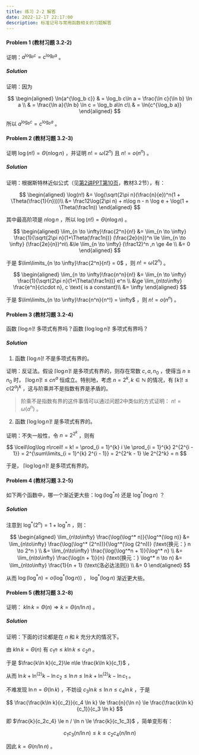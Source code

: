 ```yaml
---
title: 练习 2-2 解答
date: 2022-12-17 22:17:00
description: 标准记号与常用函数相关的习题解答
---
```


#### Problem 1 (教材习题 3.2-2)

证明：$a^{\log_b c} = c^{\log_b a}$ 。

##### Solution

证明：因为

$$
\begin{aligned}
\ln{a^{\log_b c}} & = \log_b c\ln a = \frac{\ln c}{\ln b} \ln a \\
& = \frac{\ln a}{\ln b} \ln c = \log_b a\ln c\\
& = \ln{c^{\log_b a}}
\end{aligned}
$$

所以 $a^{\log_b c} = c^{\log_b a}$ 。

#### Problem 2 (教材习题 3.2-3)

证明 $\log(n!) = \Theta(n\log n)$ ，并证明 $n! = \omega(2^n)$ 且 $n! = o(n^n)$ 。

##### Solution

证明：根据斯特林近似公式（见[第2讲PPT第10页](/slides/lec02-growth-of-functions.pdf#page=10)，教材3.2节），有：

$$
\begin{aligned}
\log(n!) &= \log(\sqrt{2\pi n}(\frac{n}{e})^n(1 + \Theta(\frac{1}{n})))\\
&= \frac12\log(2\pi n) + n\log n - n \log e + \log(1 + \Theta(\frac1n))
\end{aligned}
$$

其中最高阶项是 $n \log n$ ，所以 $\log(n!) = \Theta(n\log n)$ 。

$$
\begin{aligned}
\lim_{n \to \infty}\frac{2^n}{n!} &= \lim_{n \to \infty} \frac{1}{\sqrt{2\pi n}(1+\Theta(\frac1n))} (\frac{2e}{n})^n \le \lim_{n \to \infty} (\frac{2e}{n})^n\\
&\le \lim_{n \to \infty} (\frac12)^n ,n \ge 4e \\
&= 0
\end{aligned}
$$

于是 $\lim\limits_{n \to \infty}\frac{2^n}{n!} = 0$ ，则 $n! = \omega(2^n)$ 。

$$
\begin{aligned}
\lim_{n \to \infty}\frac{n^n}{n!} &= \lim_{n \to \infty} \frac{1}{\sqrt{2\pi n}(1+\Theta(\frac1n))} e^n \\
&\ge \lim_{n\to\infty} \frac{e^n}{c\cdot n}, c \text{ is a constant}\\
&= \infty
\end{aligned}
$$

于是 $\lim\limits_{n \to \infty}\frac{n^n}{n^!} = \infty$ ，则 $n! = o(n^n)$ 。

#### Problem 3 (教材习题 3.2-4)

函数 $\lceil\log n\rceil!$ 多项式有界吗？函数 $\lceil\log\log n\rceil!$ 多项式有界吗？

##### Solution

1. 函数 $\lceil\log n\rceil!$ 不是多项式有界的。

证明：反证法。假设 $\lceil\log n\rceil!$ 是多项式有界的，则存在常数 $c, a, n_0$ ，使得当 $n \ge n_0$ 时， $\lceil\log n\rceil! \le cn^a$ 恒成立。特别地，考虑 $n = 2^k, k\in\mathbb{N}$ 的情况，有  $\lceil k\rceil! \le c(2^a)^k$ ，这与阶乘并不是指数有界是矛盾的。

> 阶乘不是指数有界的这件事情可以通过问题2中类似的方式证明： $n! = \omega(a^n)$ 。

2. 函数 $\lceil\log\log n\rceil!$ 是多项式有界的。

证明：不失一般性，令 $n = 2^{2^k}$ ，则有

$$
\lceil\log\log n\rceil! = k! = \prod_{i = 1}^{k} i \le \prod_{i = 1}^{k} 2^{2^{i - 1}} = 2^{\sum\limits_{i = 1}^{k} 2^{i - 1}} = 2^{2^k - 1} \le 2^{2^k} = n
$$

于是， $\lceil\log\log n\rceil!$ 是多项式有界的。


#### Problem 4 (教材习题 3.2-5)

如下两个函数中，哪一个渐近更大些：$\log(\log^* n)$ 还是 $\log^*(\log n)$ ？

##### Solution

注意到 $\log^*(2^n) = 1 + \log^* n$ ，则：

$$
\begin{aligned}
\lim_{n\to\infty} \frac{\log(\log^* n)}{\log^*(\log n)} &= \lim_{n\to\infty} \frac{\log(\log^* (2^n))}{\log^*(\log (2^n))} (\text{换元：} n \to 2^n ) \\
&= \lim_{n\to\infty} \frac{\log(\log^*n + 1)}{\log^* n} \\
&= \lim_{n\to\infty} \frac{\log(n + 1)}{n} (\text{换元：} \log^* n \to n)
&= \lim_{n\to\infty} \frac{1}{n + 1} (\text{洛必达法则}) \\
&= 0
\end{aligned}
$$

从而 $\log(\log^* n) = o(\log^*(\log n))$ ， $\log^*(\log n)$ 渐近更大些。


#### Problem 5 (教材习题 3.2-8)

证明： $k\ln k = \Theta(n) \Rightarrow k = \Theta(n / \ln n)$ 。 

##### Solution

证明：下面的讨论都是在 $n$ 和 $k$ 充分大的情况下。

由 $k\ln k = \Theta(n)$ 有 $c_1 n \le k\ln k \le c_2 n$ 。

于是 $\frac{k\ln k}{c_2}\le n\le \frac{k\ln k}{c_1}$ ，

从而 $\ln k + \ln^{(2)} k - \ln c_2 \le \ln n \le \ln k + \ln^{(2)} k - \ln c_1$ 。

不难发现 $\ln n = \Theta(\ln k)$ ，不妨设 $c_3 \ln k \le \ln n \le c_4 \ln k$ ，于是

$$
\frac{\frac{k\ln k}{c_2}}{c_4 \ln k} \le \frac{n}{\ln n} \le \frac{\frac{k\ln k}{c_1}}{c_3 \ln k}
$$

即 $\frac{k}{c_2c_4} \le n / \ln n \le \frac{k}{c_1c_3}$ ，简单变形有：

$$
c_1c_3 (n /\ln n) \le k \le c_2c_4 (n / \ln n)
$$

因此 $k = \Theta(n / \ln n)$ 。

 

